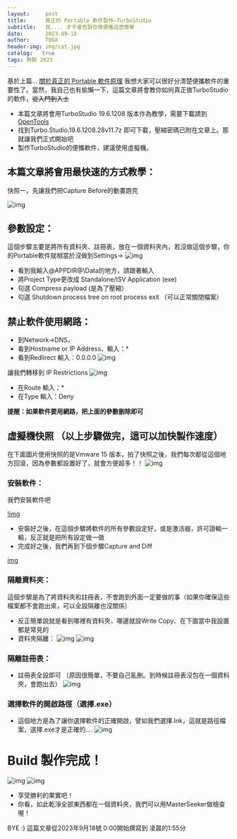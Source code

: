 ```yaml
---
layout:     post
title:      真正的 Portable 軟件製作—TurboStudio
subtitle:   我.... 才不會告訴你做便攜這麼簡單
date:       2023-09-18
author:     TQGX
header-img: img/cat.jpg
catalog:   true
tags: 無聊 2023
---
```


基於上篇... [關於真正的 Portable 軟件原理](https://tqgx.github.io/2023/09/17/%E9%97%9C%E6%96%BC%E7%9C%9F%E6%AD%A3%E7%9A%84-Portable-%E8%BB%9F%E4%BB%B6%E5%8E%9F%E7%90%86/)
我想大家可以很好分清楚便攜軟件的重要性了。當然，我自己也有偷懶一下，這篇文章將會教你如何真正做TurboStudio的軟件，~~從入門到入土~~

- 本篇文章將會用TurboStudio 19.6.1208 版本作為教學，需要下載請到[OpenTools](https://github.com/tqgx/OpenTools/releases/tag/Database-All-Tools)
- 找到Turbo.Studio.19.6.1208.28v11.7z 即可下載，壓縮密碼已附在文章上。那就讓我們正式開始吧
- 製作TurboStudio的便攜軟件，建議使用虛擬機。

## 本篇文章將會用最快速的方式教學：

快照一，先讓我們把Capture Before的動畫跑完

![img](https://github.com/tqgx/tqgx.github.io/blob/master/img/TQGX/T1.png?raw=true)

## 參數設定：

這個步驟主要是將所有資料夾、註冊表，放在一個資料夾內，若沒做這個步驟，你的Portable軟件就相當於沒做到Settings→ 
![img](https://github.com/tqgx/tqgx.github.io/blob/master/img/TQGX/T4.png?raw=true)

- 看到我輸入@APPDIR@\Data的地方，請跟著輸入
- 將Project Type更改成 Standalone/ISV Application (exe)
- 句選 Compress payload (是為了壓縮）
- 句選 Shutdown process tree on root process exit （可以正常關閉檔案）


## 禁止軟件使用網路：
- 到Network→DNS，
- 看到Hostname or IP Address，輸入：*
- 看到Redlirect 輸入：0.0.0.0
![img](https://github.com/tqgx/tqgx.github.io/blob/master/img/TQGX/T5.png?raw=true)


讓我們轉移到 IP Restrictions
![img](https://github.com/tqgx/tqgx.github.io/blob/master/img/TQGX/T6.png?raw=true)

- 在Route 輸入：*
- 在Type 輸入：Deny 

__提醒：如果軟件要用網路，把上面的參數刪除即可__

## 虛擬機快照 （以上步驟做完，這可以加快製作速度）
在下面圖片使用快照的是Vmware 15 版本，拍了快照之後，我們每次都從這個地方回滾，因為參數都設置好了，就會方便超多！！
![img](https://github.com/tqgx/tqgx.github.io/blob/master/img/TQGX/T7.png?raw=true)


### 安裝軟件： 
我們安裝軟件吧

[!img](https://github.com/tqgx/tqgx.github.io/blob/master/img/TQGX/T2.png?raw=true)

- 安裝好之後，在這個步驟將軟件的所有參數設定好，或是激活器，許可證輸一輸，反正就是把所有設定做一做
- 完成好之後，我們再到下個步驟Capture and Diff

[img](https://github.com/tqgx/tqgx.github.io/blob/master/img/TQGX/T3.png?raw=true)

### 隔離資料夾：
這個步驟是為了將資料夾和註冊表，不會跑到外面一定要做的事（如果你確保這些檔案都不會跑出來，可以全設隔離也沒關係）
- 反正簡單說就是看到哪裡有資料夾，哪邊就設Write Copy、在下圖當中我設置都是常見的
- 資料夾隔離：
![img](https://github.com/tqgx/tqgx.github.io/blob/master/img/TQGX/T8.png?raw=true)
![img](https://github.com/tqgx/tqgx.github.io/blob/master/img/TQGX/T9.png?raw=true)

### 隔離註冊表：
- 註冊表全設即可 （原因很簡單，不要自己亂刪。到時候註冊表沒包在一個資料夾，會跑出去）
![img](https://github.com/tqgx/tqgx.github.io/blob/master/img/TQGX/T10.png?raw=true)

### 選擇軟件的開啟路徑（選擇.exe）
- 這個地方是為了讓你選擇軟件的正確開啟，譬如我們選擇.lnk，這就是路徑檔案，選擇.exe才是正確的....
![img](https://github.com/tqgx/tqgx.github.io/blob/master/img/TQGX/T10.png?raw=true)


# Build 製作完成！
![img](https://github.com/tqgx/tqgx.github.io/blob/master/img/TQGX/T12.png?raw=true)
![img](https://github.com/tqgx/tqgx.github.io/blob/master/img/TQGX/T13.png?raw=true)

- 享受勝利的果實吧！
- 你看，如此乾淨全部東西都在一個資料夾，我們可以用MasterSeeker做檢查喔！



BYE :) 這篇文章從2023年9月18號 0:00開始撰寫到 凌晨的1:55分
